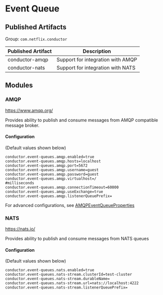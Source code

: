 # Event Queue
## Published Artifacts

Group: `com.netflix.conductor`

| Published Artifact | Description |
| ----------- | ----------- | 
| conductor-amqp | Support for integration with AMQP  |
| conductor-nats | Support for integration with NATS  |

## Modules
### AMQP
https://www.amqp.org/

Provides ability to publish and consume messages from AMQP compatible message broker.

#### Configuration
(Default values shown below)
```properties
conductor.event-queues.amqp.enabled=true
conductor.event-queues.amqp.hosts=localhost
conductor.event-queues.amqp.port=5672
conductor.event-queues.amqp.username=guest
conductor.event-queues.amqp.password=guest
conductor.event-queues.amqp.virtualhost=/
#milliseconds
conductor.event-queues.amqp.connectionTimeout=60000
conductor.event-queues.amqp.useExchange=true
conductor.event-queues.amqp.listenerQueuePrefix=
```
For advanced configurations, see [AMQPEventQueueProperties](amqp/src/main/java/com/netflix/conductor/contribs/queue/amqp/config/AMQPEventQueueProperties.java)

### NATS
https://nats.io/

Provides ability to publish and consume messages from NATS queues
#### Configuration
(Default values shown below)
```properties
conductor.event-queues.nats.enabled=true
conductor.event-queues.nats-stream.clusterId=test-cluster
conductor.event-queues.nats-stream.durableName=
conductor.event-queues.nats-stream.url=nats://localhost:4222
conductor.event-queues.nats-stream.listenerQueuePrefix=
```
